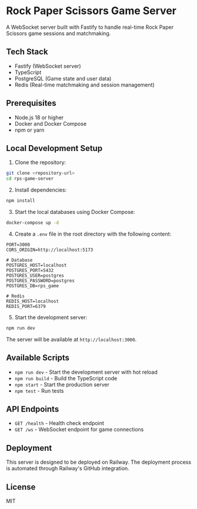 # Rock Paper Scissors Game Server

A WebSocket server built with Fastify to handle real-time Rock Paper Scissors game sessions and matchmaking.

## Tech Stack

- Fastify (WebSocket server)
- TypeScript
- PostgreSQL (Game state and user data)
- Redis (Real-time matchmaking and session management)

## Prerequisites

- Node.js 18 or higher
- Docker and Docker Compose
- npm or yarn

## Local Development Setup

1. Clone the repository:

```bash
git clone <repository-url>
cd rps-game-server
```

2. Install dependencies:

```bash
npm install
```

3. Start the local databases using Docker Compose:

```bash
docker-compose up -d
```

4. Create a `.env` file in the root directory with the following content:

```
PORT=3000
CORS_ORIGIN=http://localhost:5173

# Database
POSTGRES_HOST=localhost
POSTGRES_PORT=5432
POSTGRES_USER=postgres
POSTGRES_PASSWORD=postgres
POSTGRES_DB=rps_game

# Redis
REDIS_HOST=localhost
REDIS_PORT=6379
```

5. Start the development server:

```bash
npm run dev
```

The server will be available at `http://localhost:3000`.

## Available Scripts

- `npm run dev` - Start the development server with hot reload
- `npm run build` - Build the TypeScript code
- `npm start` - Start the production server
- `npm test` - Run tests

## API Endpoints

- `GET /health` - Health check endpoint
- `GET /ws` - WebSocket endpoint for game connections

## Deployment

This server is designed to be deployed on Railway. The deployment process is automated through Railway's GitHub integration.

## License

MIT
